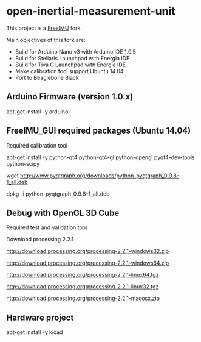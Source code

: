 open-inertial-measurement-unit
==============================

This project is a [FreeIMU](http://www.varesano.net/projects/hardware/FreeIMU) fork.

Main objectives of this fork are:
* Build for Arduino Nano v3 with Arduino IDE 1.0.5
* Build for Stellaris Launchpad with Energia IDE
* Build for Tiva C Launchpad with Energia IDE
* Make calibration tool support Ubuntu 14.04
* Port to Beaglebone Black


Arduino Firmware (version 1.0.x)
--------------------------------

apt-get install -y arduino


FreeIMU_GUI required packages (Ubuntu 14.04)
--------------------------------------------
Required calibration tool

apt-get install -y python-qt4 python-qt4-gl python-opengl pyqt4-dev-tools python-scipy

wget http://www.pyqtgraph.org/downloads/python-pyqtgraph_0.9.8-1_all.deb

dpkg -i python-pyqtgraph_0.9.8-1_all.deb


Debug with OpenGL 3D Cube
--------------------------
Required test and validation tool

Download processing 2.2.1 

http://download.processing.org/processing-2.2.1-windows32.zip

http://download.processing.org/processing-2.2.1-windows64.zip

http://download.processing.org/processing-2.2.1-linux64.tgz

http://download.processing.org/processing-2.2.1-linux32.tgz

http://download.processing.org/processing-2.2.1-macosx.zip

Hardware project
----------------

apt-get install -y kicad






